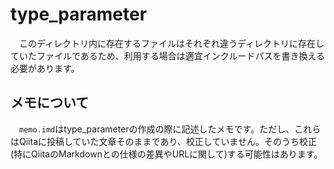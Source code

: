 # type_parameter
　このディレクトリ内に存在するファイルはそれぞれ違うディレクトリに存在していたファイルであるため、利用する場合は適宜インクルードパスを書き換える必要があります。

## メモについて
　`memo.imd`はtype_parameterの作成の際に記述したメモです。ただし、これらはQiitaに投稿していた文章そのままであり、校正していません。そのうち校正(特にQiitaのMarkdownとの仕様の差異やURLに関して)する可能性はあります。


